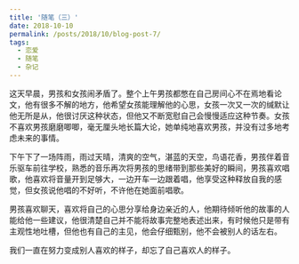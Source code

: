 ```yaml
---
title: '随笔（三）'
date: 2018-10-10
permalink: /posts/2018/10/blog-post-7/
tags:
  - 恋爱
  - 随笔
  - 杂记
---
```


这天早晨，男孩和女孩闹矛盾了。整个上午男孩都憋在自己房间心不在焉地看论文，他有很多不解的地方，他希望女孩能理解他的心思，女孩一次又一次的缄默让他无所是从，他很讨厌这种状态，但他又不断宽慰自己会慢慢适应这种节奏。女孩不喜欢男孩磨磨唧唧，毫无厘头地长篇大论，她单纯地喜欢男孩，并没有过多地考虑未来的事情。

下午下了一场阵雨，雨过天晴，清爽的空气，湛蓝的天空，鸟语花香，男孩伴着音乐驱车前往学校，熟悉的音乐再次将男孩的思绪带到那些美好的瞬间，男孩喜欢唱歌，他喜欢将音量开到足够大，一边开车一边跟着唱，他享受这种释放自我的感觉，但女孩说他唱的不好听，不许他在她面前唱歌。

男孩喜欢聊天，喜欢将自己的心思分享给身边亲近的人，他期待倾听他的故事的人能给他一些建议，他很清楚自己并不能将故事完整地表述出来，有时候他只是带有主观性地吐槽，但他也有自己的主见，他会仔细甄别，他不会被别人的话左右。

我们一直在努力变成别人喜欢的样子，却忘了自己喜欢人的样子。
